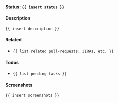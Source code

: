 #### Status: `{{ insert status }}`

<!--
    - Ready to merge :rocket:
    - Work in progress :construction:
    - Under review :microscope:
    - Waiting on dependencies :hourglass:
    - Do not merge :no_good:
-->

#### Description
`{{ insert description }}`

#### Related
- `{{ list related pull-requests, JIRAs, etc. }}`

#### Todos
- `{{ list pending tasks }}`

#### Screenshots
`{{ insert screenshots }}`

